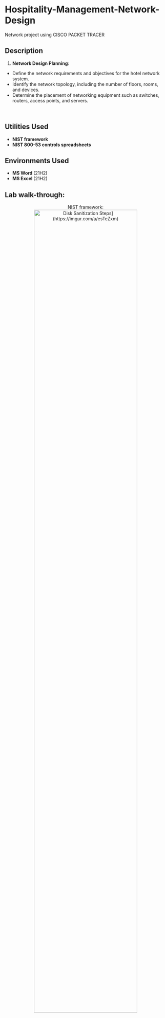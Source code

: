 # Hospitality-Management-Network-Design
Network project using CISCO PACKET TRACER
 

<h2>Description</h2>

1. **Network Design Planning**:
- Define the network requirements and objectives for the hotel network system.
- Identify the network topology, including the number of floors, rooms, and devices.
- Determine the placement of networking equipment such as switches, routers, access points, and servers. 
<br />


<h2>Utilities Used</h2>

- <b> NIST framework</b> 
- <b>NIST 800-53 controls spreadsheets </b>

<h2>Environments Used </h2>

- <b> MS Word </b> (21H2)
-  <b> MS Excel </b> (21H2)

<h2> Lab walk-through:</h2>

<p align="center">
NIST framework: <br/>
<img src="https://i.imgur.com/OcjPtrt.png" height="80%" width="80%" alt="Disk Sanitization Steps](https://imgur.com/a/esTeZxm)"]>
<br />
<br />



<!--
 ```diff
- text in red
+ text in green
! text in orange
# text in gray
@@ text in purple (and bold)@@
```
--!>
